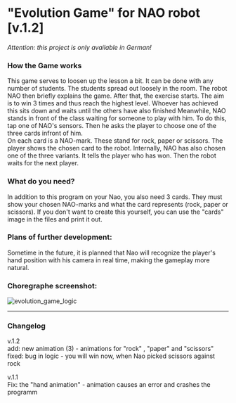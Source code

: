 # "Evolution Game" for NAO robot [v.1.2]
*Attention: this project is only available in German!*


### How the Game works

This game serves to loosen up the lesson a bit. It can be done with any number of students. 
The students spread out loosely in the room. The robot NAO then briefly explains the game.
After that, the exercise starts.
The aim is to win 3 times and thus reach the highest level. Whoever has achieved this 
sits down and waits until the others have also finished
Meanwhile, NAO stands in front of the class waiting for someone to play with him.
To do this, tap one of NAO's sensors. Then he asks the player to choose one of the three cards infront of him.<br>
On each card is a NAO-mark. These stand for rock, paper or scissors.
The player shows the chosen card to the robot. 
Internally, NAO has also chosen one of the three variants.
It tells the player who has won. Then the robot waits for the next player.

### What do you need?

In addition to this program on your Nao, you also need 3 cards.
They must show your chosen NAO-marks and what the card represents (rock, paper or scissors).
If you don't want to create this yourself, you can use the "cards" image in the files and print it out.

### Plans of further development:

Sometime in the future, it is planned that Nao will recognize the player's hand position
with his camera in real time, making the gameplay more natural.

### Choregraphe screenshot:
![evolution_game_logic](https://user-images.githubusercontent.com/68842909/223420713-a3903347-ed9e-489d-8cf7-23e6fdb67b7b.PNG)

---

### Changelog

v.1.2 <br>
add: new animation (3) - animations for "rock" , "paper" and "scissors"
fixed: bug in logic - you will win now, when Nao picked scissors against rock

v.1.1 <br>
Fix: the "hand animation" - animation causes an error and crashes the programm
